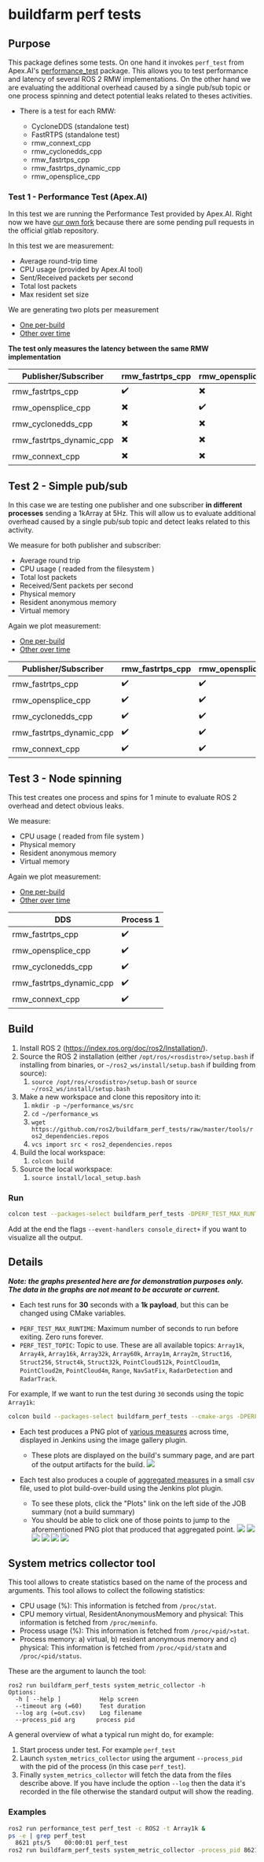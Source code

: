 # buildfarm perf tests

## Purpose

This package defines some tests. On one hand it invokes `perf_test` from Apex.AI's [performance_test](https://gitlab.com/ApexAI/performance_test) package. This allows you to test performance and latency of several ROS 2 RMW implementations. On the other hand we are evaluating the additional overhead caused by a single pub/sub topic or one process spinning and detect potential leaks related to theses activities.

* There is a test for each RMW:

  - CycloneDDS (standalone test)
  - FastRTPS (standalone test)
  - rmw_connext_cpp
  - rmw_cyclonedds_cpp
  - rmw_fastrtps_cpp
  - rmw_fastrtps_dynamic_cpp
  - rmw_opensplice_cpp

### Test 1 - Performance Test  (Apex.AI)

In this test we are running the Performance Test provided by Apex.AI. Right now we have [our own fork](https://github.com/ros2/performance_test) because there are some pending pull requests in the official gitlab repository.

In this test we are measurement:
 - Average round-trip time
 - CPU usage (provided by Apex.AI tool)
 - Sent/Received packets per second
 - Total lost packets
 - Max resident set size

We are generating two plots per measurement
 - [One per-build](http://build.ros2.org/view/Eci/job/Eci__nightly-performance_ubuntu_bionic_amd64/lastBuild/)
 - [Other over time](http://build.ros2.org/view/Eci/job/Eci__nightly-performance_ubuntu_bionic_amd64/plot/)

**The test only measures the latency between the same RMW implementation**

| Publisher/Subscriber     | rmw_fastrtps_cpp         | rmw_opensplice_cpp       | rmw_cyclonedds_cpp       | rmw_fastrtps_dynamic_cpp | rmw_connext_cpp          |
|--------------------------|--------------------------|--------------------------|--------------------------|--------------------------|--------------------------|
| rmw_fastrtps_cpp         | :heavy_check_mark:       | :heavy_multiplication_x: | :heavy_multiplication_x: | :heavy_multiplication_x: | :heavy_multiplication_x: |
| rmw_opensplice_cpp       | :heavy_multiplication_x: | :heavy_check_mark:       | :heavy_multiplication_x: | :heavy_multiplication_x: | :heavy_multiplication_x: |
| rmw_cyclonedds_cpp       | :heavy_multiplication_x: | :heavy_multiplication_x: | :heavy_check_mark:       | :heavy_multiplication_x: | :heavy_multiplication_x: |
| rmw_fastrtps_dynamic_cpp | :heavy_multiplication_x: | :heavy_multiplication_x: | :heavy_multiplication_x: | :heavy_check_mark:       | :heavy_multiplication_x: |
| rmw_connext_cpp          | :heavy_multiplication_x: | :heavy_multiplication_x: | :heavy_multiplication_x: | :heavy_multiplication_x: | :heavy_check_mark:       |

## Test 2 - Simple pub/sub

In this case we are testing one publisher and one subscriber **in different processes** sending a 1kArray at 5Hz. This will allow us to evaluate additional overhead caused by a single pub/sub topic and detect leaks related to this activity.

We measure for both publisher and subscriber:

 - Average round trip
 - CPU usage ( readed from the filesystem )
 - Total lost packets
 - Received/Sent packets per second
 - Physical memory
 - Resident anonymous memory
 - Virtual memory

Again we plot measurement:
 - [One per-build](http://3.83.10.11/job/Dci__nightly-performance-overhead-multi_ubuntu_bionic_amd64/lastBuild/)
 - [Other over time](http://3.83.10.11/job/Dci__nightly-performance-overhead-multi_ubuntu_bionic_amd64/plot/)

| Publisher/Subscriber     | rmw_fastrtps_cpp   | rmw_opensplice_cpp | rmw_cyclonedds_cpp | rmw_fastrtps_dynamic_cpp | rmw_connext_cpp    |
|--------------------------|--------------------|--------------------|--------------------|--------------------------|--------------------|
| rmw_fastrtps_cpp         | :heavy_check_mark: | :heavy_check_mark: | :heavy_check_mark: | :heavy_check_mark:       | :heavy_check_mark: |
| rmw_opensplice_cpp       | :heavy_check_mark: | :heavy_check_mark: | :heavy_check_mark: | :heavy_check_mark:       | :heavy_check_mark: |
| rmw_cyclonedds_cpp       | :heavy_check_mark: | :heavy_check_mark: | :heavy_check_mark: | :heavy_check_mark:       | :heavy_check_mark: |
| rmw_fastrtps_dynamic_cpp | :heavy_check_mark: | :heavy_check_mark: | :heavy_check_mark: | :heavy_check_mark:       | :heavy_check_mark: |
| rmw_connext_cpp          | :heavy_check_mark: | :heavy_check_mark: | :heavy_check_mark: | :heavy_check_mark:       | :heavy_check_mark: |

## Test 3 - Node spinning

This test creates one process and spins for 1 minute to evaluate ROS 2 overhead and detect obvious leaks.

We measure:

 - CPU usage ( readed from file system )
 - Physical memory
 - Resident anonymous memory
 - Virtual memory

Again we plot measurement:
 - [One per-build](http://3.83.10.11/job/Dci__nightly-performance-overhead_ubuntu_bionic_amd64/lastBuild/)
 - [Other over time](http://3.83.10.11/job/Dci__nightly-performance-overhead_ubuntu_bionic_amd64/plot/Node%20Spinnig%20Results/)

| DDS                      | Process 1 |
|--------------------------|-----------|
| rmw_fastrtps_cpp         | :heavy_check_mark:   |
| rmw_opensplice_cpp       |  :heavy_check_mark:   |
| rmw_cyclonedds_cpp       | :heavy_check_mark:   |
| rmw_fastrtps_dynamic_cpp |  :heavy_check_mark:   |
| rmw_connext_cpp          |   :heavy_check_mark:   |

##  Build

1.  Install ROS 2 (https://index.ros.org/doc/ros2/Installation/).
1.  Source the ROS 2 installation (either `/opt/ros/<rosdistro>/setup.bash` if installing from binaries, or `~/ros2_ws/install/setup.bash` if building from source):
    1.  `source /opt/ros/<rosdistro>/setup.bash` or `source ~/ros2_ws/install/setup.bash`
1.  Make a new workspace and clone this repository into it:
    1.  `mkdir -p ~/performance_ws/src`
    1.  `cd ~/performance_ws`
    1.  `wget https://github.com/ros2/buildfarm_perf_tests/raw/master/tools/ros2_dependencies.repos`
    1.  `vcs import src < ros2_dependencies.repos`
1.  Build the local workspace:
    1.  `colcon build`
1.  Source the local workspace:
    1.  `source install/local_setup.bash`

### Run

```bash
colcon test --packages-select buildfarm_perf_tests -DPERF_TEST_MAX_RUNTIME="30" -DPERF_TEST_TOPIC="Array1k" --event-handlers console_direct+
```

Add at the end the flags `--event-handlers console_direct+` if you want to visualize all the output.

## Details

  ***Note: the graphs presented here are for demonstration purposes only. The data in the graphs are not meant to be accurate or current.***

* Each test runs for **30** seconds with a **1k payload**, but this can be changed using CMake variables.
 - `PERF_TEST_MAX_RUNTIME`: Maximum number of seconds to run before  exiting. Zero runs forever.
 - `PERF_TEST_TOPIC`: Topic to use. These are all available topics: `Array1k`, `Array4k`, `Array16k`, `Array32k`, `Array60k`, `Array1m`, `Array2m`, `Struct16`, `Struct256`, `Struct4k`, `Struct32k`, `PointCloud512k`, `PointCloud1m`, `PointCloud2m`, `PointCloud4m`, `Range`, `NavSatFix`, `RadarDetection` and `RadarTrack`.

For example, If we want to run the test during `30` seconds using the topic `Array1k`:

```bash
colcon build --packages-select buildfarm_perf_tests --cmake-args -DPERF_TEST_MAX_RUNTIME="30" -DPERF_TEST_TOPIC="Array1k"
```

* Each test produces a PNG plot of [various measures](http://build.ros2.org/view/Eci/job/Eci__nightly-performance_ubuntu_bionic_amd64/) across time, displayed in Jenkins using the image gallery plugin.
  - These plots are displayed on the build's summary page, and are part of the output artifacts for the build.
![](img/latency.png)

* Each test also produces a couple of [aggregated measures](http://build.ros2.org/view/Eci/job/Eci__nightly-performance_ubuntu_bionic_amd64/plot/) in a small csv file, used to plot build-over-build using the Jenkins plot plugin.

   - To see these plots, click the "Plots" link on the left side of the JOB summary (not a build summary)
   - You should be able to click one of those points to jump to the aforementioned PNG plot that produced that aggregated point.
![](img/agregate_latency.png)
![](img/size.png)
![](img/cpu.png)
![](img/lost_packets.png)
![](img/received_packets.png)
![](img/sent_packets.png)

## System metrics collector tool

This tool allows to create statistics based on the name of the process and arguments. This tool allows to collect the following statistics:

 - CPU usage (%): This information is fetched from `/proc/stat`.
 - CPU memory virtual, ResidentAnonymousMemory and physical: This information is fetched from `/proc/meminfo`.
 - Process usage (%):  This information is fetched from `/proc/<pid/>stat`.
 - Process memory: a) virtual, b) resident anonymous memory and c) physical:  This information is fetched from  `/proc/<pid/statm` and `/proc/<pid/status`.

These are the argument to launch the tool:

```
ros2 run buildfarm_perf_tests system_metric_collector -h
Options:
  -h [ --help ]           Help screen
  --timeout arg (=60)     Test duration
  --log arg (=out.csv)    Log filename
  --process_pid arg      process pid
```

A general overview of what a typical run might do, for example:

1. Start process under test. For example `perf_test`
2. Launch `system_metrics_collector` using the argument `--process_pid` with the pid of the process (in this case `perf_test`).
3. Finally `system_metrics_collector` will fetch the data from the files describe above. If you have include the option `--log` then the data it's recorded in the file otherwise the standard output will show the reading.

### Examples

```bash
ros2 run performance_test perf_test -c ROS2 -t Array1k &
ps -e | grep perf_test
  8621 pts/5    00:00:01 perf_test
ros2 run buildfarm_perf_tests system_metric_collector -process_pid 8621
```
